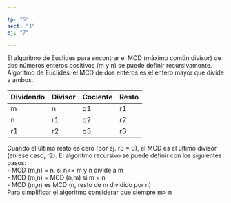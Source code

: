 ```yaml
---

tp: "5"
sect: "1"
ej: "7"

---
```



El algoritmo de Euclides para encontrar el MCD (máximo común divisor) de dos números enteros positivos (m y n) se puede definir recursivamente.
Algoritmo de Euclides: el MCD de dos enteros es el entero mayor que divide a ambos.


Dividendo | Divisor	| Cociente | Resto |
----------|---------|----------|-------|
m | n | q1 | r1 |
n | r1 | q2 | r2 |
r1 | r2 | q3 | r3 |

Cuando el último resto es cero (por ej. r3 = 0), el MCD es el último divisor (en ese caso, r2).
El algoritmo recursivo se puede definir con los siguientes pasos:  
	- MCD (m,n) = n, si n<= m y n divide a m  
	- MCD (m,n) = MCD (n,m) si m < n  
	- MCD (m,n)  es MCD (n, resto de m dividido por n)  
Para simplificar el algoritmo considerar que siempre m> n 
